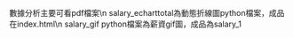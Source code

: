 數據分析主要可看pdf檔案\n
salary_echarttotal為動態折線圖python檔案，成品在index.html\n
salary_gif python檔案為薪資gif圖，成品為salary_1
